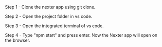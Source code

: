 Step 1 - Clone the nexter app using git clone.

Step 2 - Open the project folder in vs code.

Step 3 - Open the integrated terminal of vs code.

Step 4 - Type "npm start" and press enter. Now the Nexter app will open on the browser.
